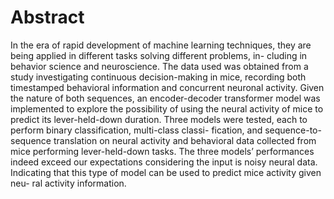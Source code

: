 # Abstract

In the era of rapid development of machine learning techniques, they are being applied in different tasks solving different problems, 
in- cluding in behavior science and neuroscience. The data used was obtained from a study investigating continuous decision-making in mice, 
recording both timestamped behavioral information and concurrent neuronal activity. Given the nature of both sequences, 
an encoder-decoder transformer model was implemented to explore the possibility of using the neural activity of mice to predict 
its lever-held-down duration. Three models were tested, each to perform binary classification, multi-class classi- fication, 
and sequence-to-sequence translation on neural activity and behavioral data collected from mice performing lever-held-down tasks. 
The three models’ performances indeed exceed our expectations considering the input is noisy neural data. 
Indicating that this type of model can be used to predict mice activity given neu- ral activity information.
